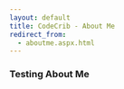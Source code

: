```yaml
---
layout: default
title: CodeCrib - About Me
redirect_from:
  - aboutme.aspx.html
---
```



### Testing About Me
